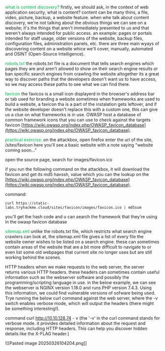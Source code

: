 <span style="color:rgb(0, 176, 80)">what is content discovery</span><span style="color:rgb(0, 176, 80)">?</span>
firstly, we should ask, in the context of web application security, what is content? content can be many thins, a file, video, picture, backup, a website feature.
when whe talk about content discovery, we're not talking about the obvious things we can see on a website; it's the things that aren't immediately presented to us and that weren't always intended for public access.
an example: pages or portals intended for staff usage, older versions of the website, backup files, configuration files, administration panels, etc.
there are three main wyays of discovering content on a website whice we'll cover, manually, automated and OSINT (Open-Source Intelligence).

<span style="color:rgb(0, 176, 80)">robots.txt</span>
the robots.txt file is a document that tells search engines which pages they are and aren't allowed to show on their search engine results or ban specific search engines from crawling the website altogether
its a great way to discover paths that the developers doesn't want us to have access, so we may access these paths to see what we can find there.

<span style="color:rgb(0, 176, 80)">favicon</span>
the favicos is a small icon displayerd in the browser's address bar or tab used for branding a website
sometimes when frameworks are used to build a website, a favicon tha is a part of the instalation gets leftover, and if the website developer doesn't replace this with a custom one, this can give us a clue on what frameworks is in use. OWASP host a database of common framework icons that you can use to check against the targets favicon [https://wiki.owasp.org/index.php/OWASP_favicon_database](https://wiki.owasp.org/index.php/OWASP_favicon_database).

<span style="color:rgb(0, 176, 80)">practical exercise:</span>
on the attackbox, open firefox enter the url of the site, /sites/favicon here you'll see a basic website with a note saying "website coming soon..."

open the source page, search for images/favicon.ico

if you run the following command on the attackbox, it will download the favicon and get its md5 havssh, value which you can the lookup on the [https://wiki.owasp.org/index.php/OWASP_favicon_database](https://wiki.owasp.org/index.php/OWASP_favicon_database).

command:
```shell-session
curl https://static-labs.tryhackme.cloud/sites/favicon/images/favicon.ico | md5sum
```
you'll get the hash code and u can search the framework that they're using in the owasp favicon database


<span style="color:rgb(0, 176, 80)">s</span><span style="color:rgb(0, 176, 80)">i</span><span style="color:rgb(0, 176, 80)">t</span><span style="color:rgb(0, 176, 80)">ema</span><span style="color:rgb(0, 176, 80)">p</span><span style="color:rgb(0, 176, 80)">.xml</span>
unlike the robots.txt file, which restricts what search engine crawlers can look at, the sitemap.xml file gives a list of every file the website owner wishes to be listed on a search engine.
these can sometimes contain areas of the website that are a bit more difficult to navigate to or even list some old webpages that current site no longer uses but are still working behind the scenes.


HTTP headers
when we make requests to the web server, the server returns various HTTP headers.
these headers can sometimes contain useful information such as the webserver software and possibly the programming/scripting language in use.
in the below example, we can see the webserver is NGINX version 1.18.0 and runs PHP version 7.4.3.
Using this information, we could find vulnerable versions of sofware being used. Trye running the below curl command against the web server, where the -v switch enables verbose mode, which will output the headers (there might be something interesting!).

command
curl http://10.10.128.74 - v (the '-v' in the curl command stands for verbose mode. it provides detailed information about the request and response, including HTTP headers. This can help you discover hidden details like the X-FLAG header.)

![[Pasted image 20250326104204.png]]



